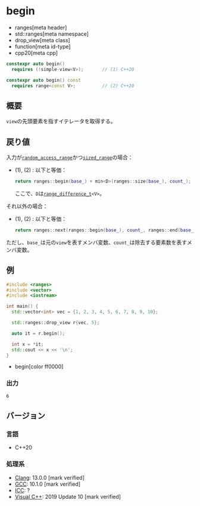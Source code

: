 # begin
* ranges[meta header]
* std::ranges[meta namespace]
* drop_view[meta class]
* function[meta id-type]
* cpp20[meta cpp]

```cpp
constexpr auto begin()
  requires (!simple-view<V>);       // (1) C++20

constexpr auto begin() const
  requires range<const V>;          // (2) C++20
```

## 概要

`view`の先頭要素を指すイテレータを取得する。

## 戻り値
入力が[`random_access_range`](../random_access_range.md)かつ[`sized_range`](../sized_range.md)の場合：
- (1), (2) : 以下と等価：
    ```cpp
    return ranges::begin(base_) + min<D>(ranges::size(base_), count_);
    ```
    ここで、`D`は[`range_difference_t`](../range_difference_t.md)`<V>`。

それ以外の場合：
- (1), (2) : 以下と等価：
    ```cpp
    return ranges::next(ranges::begin(base_), count_, ranges::end(base_));
    ```

ただし、`base_`は元の`view`を表すメンバ変数、`count_`は除去する要素数を表すメンバ変数。

## 例

```cpp example
#include <ranges>
#include <vector>
#include <iostream>

int main() {
  std::vector<int> vec = {1, 2, 3, 4, 5, 6, 7, 8, 9, 10};

  std::ranges::drop_view r{vec, 5};

  auto it = r.begin();

  int x = *it;
  std::cout << x << '\n';
}
```
* begin[color ff0000]

### 出力

```
6
```

## バージョン
### 言語
- C++20

### 処理系
- [Clang](/implementation.md#clang): 13.0.0 [mark verified]
- [GCC](/implementation.md#gcc): 10.1.0 [mark verified]
- [ICC](/implementation.md#icc): ?
- [Visual C++](/implementation.md#visual_cpp): 2019 Update 10 [mark verified]